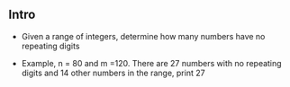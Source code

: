 ## Intro
- Given a range of integers, determine how many numbers have no repeating digits

- Example, n = 80 and m =120. There are 27 numbers with no repeating digits and 14 other numbers in the range, print 27

